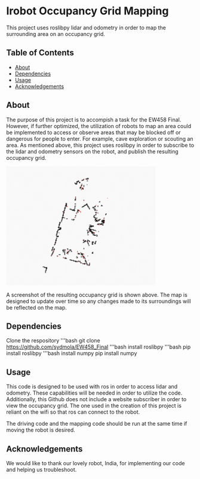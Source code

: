 # Irobot Occupancy Grid Mapping

This project uses roslibpy lidar and odometry in order to map the surrounding area on an occupancy grid.

## Table of Contents

- [About](#about)
- [Dependencies](#dependencies)
- [Usage](#usage)
- [Acknowledgements](#acknowledgements)
  

## About

The purpose of this project is to accompish a task for the EW458 Final. However, if further optimized, the utilization of robots to map an area could be implemented to access or observe areas that may be blocked off or dangerous for people to enter. For example, cave exploration or scouting an area. 
As mentioned above, this project uses roslibpy in order to subscribe to the lidar and odometry sensors on the robot, and publish the resulting occupancy grid.

<img src="./images/occupancygrid.png" alt="Screenshot" width="400"/>

A screenshot of the resulting occupancy grid is shown above. The map is designed to update over time so any changes made to its surroundings will be reflected on the map. 

## Dependencies

Clone the respository
'''bash
git clone https://github.com/sydmola/EW458_Final
'''bash
install roslibpy
'''bash
  pip install roslibpy
'''bash
install numpy
  pip install numpy


## Usage

This code is designed to be used with ros in order to access lidar and odometry. These capabilities will be needed in order to utilize the code. Additionally, this Github does not include a website subscriber in order to view the occupancy grid. The one used in the creation of this project is reliant on the wifi so that ros can connect to the robot. 

The driving code and the mapping code should be run at the same time if moving the robot is desired.

## Acknowledgements

We would like to thank our lovely robot, India, for implementing our code and helping us troubleshoot.
